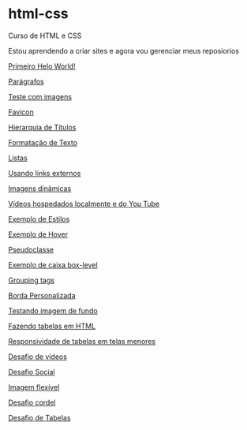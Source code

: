 # html-css
 Curso de HTML e CSS

Estou aprendendo a criar sites e agora vou gerenciar meus reposiorios

<a href="https://maxsuelismark.github.io/html-css/aulas/ex001/index.html" target="_blank">Primeiro Helo World!</a>

<a href="https://maxsuelismark.github.io/html-css/aulas/ex002/indice.html" target="_blank">Parágrafos</a>

<a href="https://maxsuelismark.github.io/html-css/aulas/ex003/index.html" target="_blank">Teste com imagens</a>

<a href="https://maxsuelismark.github.io/html-css/aulas/ex004/index.html" target="_blank">Favicon</a>

<a href="https://maxsuelismark.github.io/html-css/aulas/ex006/index.html" target="_blank">Hierarquia de Títulos</a>

<a href="https://maxsuelismark.github.io/html-css/aulas/ex008/index.html" target="_blank">Formatação de Texto</a>

<a href="https://maxsuelismark.github.io/html-css/aulas/ex009/index.html" target="_blank">Listas</a>

<a href="https://maxsuelismark.github.io/html-css/aulas/ex010/index.html" target="_blank">Usando links externos</a>

<a href="https://maxsuelismark.github.io/html-css/aulas/ex011/index.html" target="_blank">Imagens dinâmicas</a>

<a href="https://maxsuelismark.github.io/html-css/aulas/ex012/index.html" target="_blank">Vídeos hospedados localmente e do You Tube</a>

<a href="https://maxsuelismark.github.io/html-css/aulas/ex013/index.html" target="_blank">Exemplo de Estilos</a>


<a href="https://maxsuelismark.github.io/html-css/aulas/ex020/hover.html" target="_blank">Exemplo de Hover</a>

<a href="https://maxsuelismark.github.io/html-css/aulas/ex020/pseudoclasse.html" target="_blank">Pseudoclasse</a>

<a href="https://maxsuelismark.github.io/html-css/aulas/ex021/caixa01.html" target="_blank">Exemplo de caixa box-level</a>

<a href="https://maxsuelismark.github.io/html-css/aulas/ex021/caixa02.html#" target="_blank">Grouping tags</a>

<a href="https://maxsuelismark.github.io/html-css/aulas/ex021/caixa03.html#" target="_blank">Borda Personalizada</a>

<a href="https://maxsuelismark.github.io/html-css/aulas/ex022/fundo001.html" target="_blank">Testando imagem de fundo</a>

<a href="https://maxsuelismark.github.io/html-css/aulas/ex023/tabela001.html" target="_blank">Fazendo tabelas em HTML</a>

<a href="https://maxsuelismark.github.io/html-css/aulas/ex023/tabela006.html" target="_blank">Responsividade de tabelas em telas menores</a>

<a href="https://maxsuelismark.github.io/html-css/desafios/desafio-videos/index.html" target="_blank">Desafio de vídeos</a>

<a href="https://maxsuelismark.github.io/html-css/desafios/desafio-scoial/index.html" target="_blank">Desafio Social</a>

<a href="https://maxsuelismark.github.io/html-css/desafios/imagem-flexivel/index.html" target="_blank">Imagem flexível</a>

<a href="https://maxsuelismark.github.io/html-css/desafios/desafio-cordel/index.html" target="_blank">Desafio cordel</a>

<a href="https://maxsuelismark.github.io/html-css/desafios/desafio-tabelas/desafiotabela.html" target="_blank">Desafio de Tabelas</a>